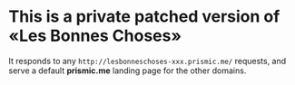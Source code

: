 # This is a private patched version of «Les Bonnes Choses»

It responds to any `http://lesbonneschoses-xxx.prismic.me/` requests, and serve a default __prismic.me__ landing page for the other domains.
